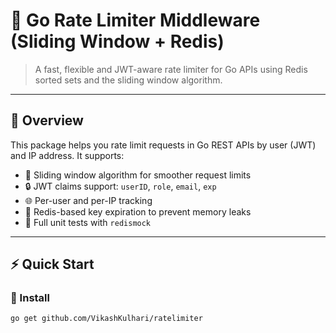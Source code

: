 # 🚦 Go Rate Limiter Middleware (Sliding Window + Redis)

> A fast, flexible and JWT-aware rate limiter for Go APIs using Redis sorted sets and the sliding window algorithm.

---

## 📸 Overview

This package helps you rate limit requests in Go REST APIs by user (JWT) and IP address. It supports:

- 🚀 Sliding window algorithm for smoother request limits
- 🔒 JWT claims support: `userID`, `role`, `email`, `exp`
- 🌐 Per-user and per-IP tracking
- 🧠 Redis-based key expiration to prevent memory leaks
- 🧪 Full unit tests with `redismock`

---

## ⚡ Quick Start

### 🔧 Install

```bash
go get github.com/VikashKulhari/ratelimiter
